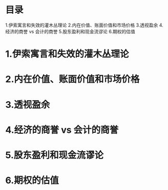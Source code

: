 # 目录
1.伊索寓言和失效的灌木丛理论
2.内在价值、账面价值和市场价格
3.透视盈余
4.经济的商誉 vs 会计的商誉
5.股东盈利和现金流谬论
6.期权的估值

# 1.伊索寓言和失效的灌木丛理论
# 2.内在价值、账面价值和市场价格
# 3.透视盈余
# 4.经济的商誉 vs 会计的商誉
# 5.股东盈利和现金流谬论
# 6.期权的估值